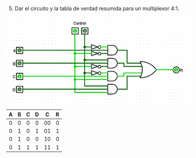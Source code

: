 5. Dar el circuito y la tabla de verdad resumida para un multiplexor 4:1.

![imagen del ejercicio](./img/ej5.png)

|   A   |   B   |   C   |   D   |   C   |   R   |
| :---: | :---: | :---: | :---: | :---: | :---: |
|   0   |   0   |   0   |   0   |   00  |   0   |
|   0   |   1   |   0   |   1   |   01  |   1   |
|   0   |   1   |   0   |   0   |   10  |   0   |
|   0   |   1   |   1   |   1   |   11  |   1   |